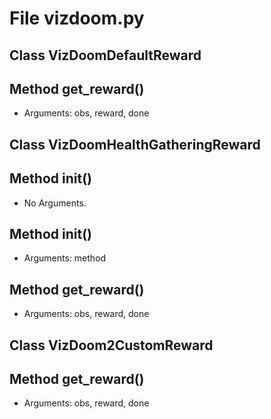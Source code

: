 # File vizdoom.py

## Class VizDoomDefaultReward

## Method get_reward()

* Arguments: obs, reward, done

## Class VizDoomHealthGatheringReward

## Method __init__()

* No Arguments.

## Method __init__()

* Arguments: method

## Method get_reward()

* Arguments: obs, reward, done

## Class VizDoom2CustomReward

## Method get_reward()

* Arguments: obs, reward, done


